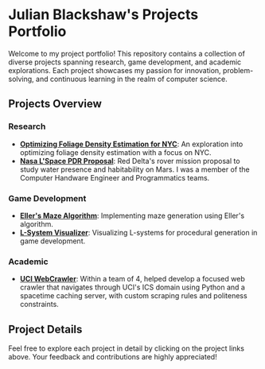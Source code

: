# Julian Blackshaw's Projects Portfolio

Welcome to my project portfolio! This repository contains a collection of diverse projects spanning research, game development, and academic explorations. Each project showcases my passion for innovation, problem-solving, and continuous learning in the realm of computer science.

## Projects Overview

### Research
- [**Optimizing Foliage Density Estimation for NYC**](https://github.com/jyblackshaw/Optimizing-Foliage-Density-Estimation-for-NYC-): An exploration into optimizing foliage density estimation with a focus on NYC.
- [**Nasa L'Space PDR Proposal**](https://docs.google.com/document/d/15bmLl8pCfGfXXZ5I0xZVvGx611Hoqt36/edit?usp=sharing&ouid=117332866483455348871&rtpof=true&sd=true): Red Delta's rover mission proposal to study water presence and habitability on Mars. I was a member of the Computer Handware Engineer and Programmatics teams.

### Game Development
- [**Eller's Maze Algorithm**](https://github.com/jyblackshaw/Ellers-Maze-Algorithm): Implementing maze generation using Eller's algorithm.
- [**L-System Visualizer**](https://github.com/jyblackshaw/L-Systems-Visualizer): Visualizing L-systems for procedural generation in game development.

### Academic
- [**UCI WebCrawler**](https://github.com/juneyk1/spacetime-crawler4py/branches): Within a team of 4, helped develop a focused web crawler that navigates through UCI's ICS domain using Python and a spacetime caching server, with custom scraping rules and politeness constraints.

## Project Details

Feel free to explore each project in detail by clicking on the project links above. Your feedback and contributions are highly appreciated!
